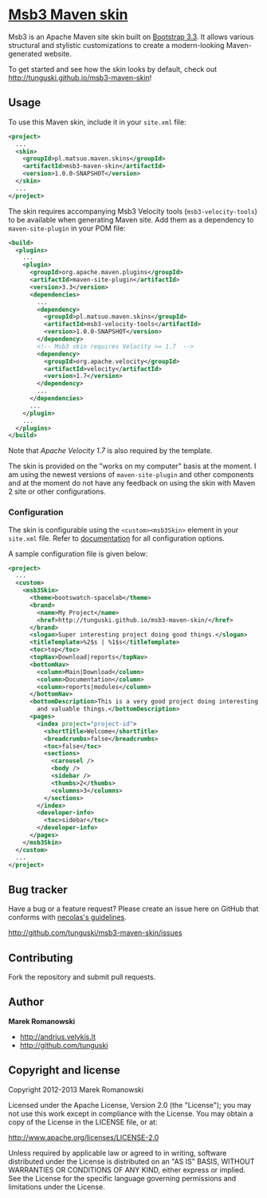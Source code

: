 # [Msb3 Maven skin]( http://tunguski.github.io/msb3-maven-skin/ )

Msb3 is an Apache Maven site skin built on [Bootstrap 3.3][bootstrap]. It allows various structural
and stylistic customizations to create a modern-looking Maven-generated website.

To get started and see how the skin looks by default, check out
http://tunguski.github.io/msb3-maven-skin!

[bootstrap]: http://getbootstrap.com

## Usage

To use this Maven skin, include it in your `site.xml` file:

```xml
<project>
  ...
  <skin>
    <groupId>pl.matsuo.maven.skins</groupId>
    <artifactId>msb3-maven-skin</artifactId>
    <version>1.0.0-SNAPSHOT</version>
  </skin>
  ...
</project>
```

The skin requires accompanying Msb3 Velocity tools (`msb3-velocity-tools`) to be available when
generating Maven site. Add them as a dependency to `maven-site-plugin` in your POM file:

```xml
<build>
  <plugins>
    ...
    <plugin>
      <groupId>org.apache.maven.plugins</groupId>
      <artifactId>maven-site-plugin</artifactId>
      <version>3.3</version>
      <dependencies>
        ...
        <dependency>
          <groupId>pl.matsuo.maven.skins</groupId>
          <artifactId>msb3-velocity-tools</artifactId>
          <version>1.0.0-SNAPSHOT</version>
        </dependency>
        <!-- Msb3 skin requires Velocity >= 1.7  -->
        <dependency>
          <groupId>org.apache.velocity</groupId>
          <artifactId>velocity</artifactId>
          <version>1.7</version>
        </dependency>
        ...
      </dependencies>
      ...
    </plugin>
    ...
  </plugins>
</build>
```

Note that _Apache Velocity 1.7_ is also required by the template.

The skin is provided on the "works on my computer" basis at the moment. I am using the newest
versions of `maven-site-plugin` and other components and at the moment do not have any feedback
on using the skin with Maven 2 site or other configurations.


### Configuration

The skin is configurable using the `<custom><msb3Skin>` element in your `site.xml` file.
Refer to [documentation][msb3-config] for all configuration options.

[msb3-config]: http://tunguski.github.io/msb3-maven-skin/skin/config.html

A sample configuration file is given below:

```xml
<project>
  ...
  <custom>
    <msb3Skin>
      <theme>bootswatch-spacelab</theme>
      <brand>
        <name>My Project</name>
        <href>http://tunguski.github.io/msb3-maven-skin/</href>
      </brand>
      <slogan>Super interesting project doing good things.</slogan>
      <titleTemplate>%2$s | %1$s</titleTemplate>
      <toc>top</toc>
      <topNav>Download|reports</topNav>
      <bottomNav>
        <column>Main|Download</column>
        <column>Documentation</column>
        <column>reports|modules</column>
      </bottomNav>
      <bottomDescription>This is a very good project doing interesting
        and valuable things.</bottomDescription>
      <pages>
        <index project="project-id">
          <shortTitle>Welcome</shortTitle>
          <breadcrumbs>false</breadcrumbs>
          <toc>false</toc>
          <sections>
            <carousel />
            <body />
            <sidebar />
            <thumbs>2</thumbs>
            <columns>3</columns>
          </sections>
        </index>
        <developer-info>
          <toc>sidebar</toc>
        </developer-info>
      </pages>
    </msb3Skin>
  </custom>
  ...
</project>
```



## Bug tracker

Have a bug or a feature request? Please create an issue here on GitHub that conforms with
[necolas's guidelines](http://github.com/necolas/issue-guidelines).

http://github.com/tunguski/msb3-maven-skin/issues


## Contributing

Fork the repository and submit pull requests.


## Author

**Marek Romanowski**

+ http://andrius.velykis.lt
+ http://github.com/tunguski



## Copyright and license

Copyright 2012-2013 Marek Romanowski

Licensed under the Apache License, Version 2.0 (the "License");
you may not use this work except in compliance with the License.
You may obtain a copy of the License in the LICENSE file, or at:

   http://www.apache.org/licenses/LICENSE-2.0

Unless required by applicable law or agreed to in writing, software
distributed under the License is distributed on an "AS IS" BASIS,
WITHOUT WARRANTIES OR CONDITIONS OF ANY KIND, either express or implied.
See the License for the specific language governing permissions and
limitations under the License.
